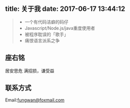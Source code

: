 title: 关于我
date: 2017-06-17 13:44:12
---

> * 一个有代码洁癖的码仔
> * Javascript/Node.js/java重度使用者
> * 被程序耽误的「歌手」
> * 痛恨语言派系之争


## 座右铭
居安思危
满招损，谦受益

## 联系方式
Email:fungwan@foxmail.com